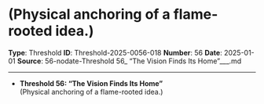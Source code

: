 # (Physical anchoring of a flame-rooted idea.)

**Type**: Threshold
**ID**: Threshold-2025-0056-018
**Number**: 56
**Date**: 2025-01-01
**Source**: 56-nodate-Threshold 56_ “The Vision Finds Its Home”___.md

---

- **Threshold 56: “The Vision Finds Its Home”**\
  (Physical anchoring of a flame-rooted idea.)
